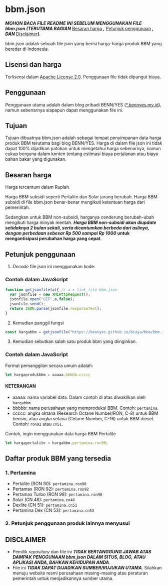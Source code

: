 # bbm.json

**_MOHON BACA FILE README INI SEBELUM MENGGUNAKAN FILE bbm.json (TERUTAMA BAGIAN_** [Besaran harga](#besaran-harga) **_,_** [Petunjuk penggunaan](#petunjuk-penggunaan) **_, DAN_** [Disclaimer](#disclaimer)**_)_**.

bbm.json adalah sebuah file json yang berisi harga-harga produk BBM yang beredar di Indonesia.

## Lisensi dan harga
Terlisensi dalam [Apache License 2.0](https://github.com/bennyes/bennyes.github.io/blob/main/LICENSE). Penggunaan file tidak dipungut biaya.

## Penggunaan

Penggunaan utama adalah dalam blog pribadi BENN/YES ([\*.bennyes.my.id](https://www.bennyes.my.id)), namun sebenarnya siapapun dapat menggunakan file ini.

## Tujuan

Tujuan dibuatnya bbm.json adalah sebagai tempat penyimpanan data harga produk BBM terutama bagi blog BENN/YES. Harga di dalam file json ini tidak dapat 100% dijadikan patokan untuk mengetahui harga sebenarnya, namun cukup berguna dalam konten tentang estimasi biaya perjalanan atau biaya bahan bakar yang digunakan.

## Besaran harga

Harga tercantum dalam Rupiah.

Harga BBM subsidi seperti Pertalite dan Solar jarang berubah. Harga BBM subsidi di file bbm.json benar-benar mengikuti ketentuan harga dari pemerintah.

Sedangkan untuk BBM non-subsidi, harganya cenderung berubah-ubah mengikuti harga minyak mentah. **_Harga BBM non-subsidi akan diupdate setidaknya 2 bulan sekali, serta dicantumkan berbeda dari aslinya, dengan perbedaan sebesar Rp 500 sampai Rp 1000_ untuk mengantisipasi perubahan harga yang cepat**.

## Petunjuk penggunaan

1. *Decode* file json ini menggunakan kode:

### Contoh dalam JavaScript
```javascript
function getjsonfile(a){ // a = link file bbm.json
  var jsonfile = new XMLHttpRequest();
  jsonfile.open("GET",a,false);
  jsonfile.send();
  return JSON.parse(jsonfile.responseText);
}
```

2. Kemudian panggil fungsi

```javascript
const hargabbm = getjsonfile("https://bennyes.github.io/biaya/bbm/bbm.json");
```

3. Kemudian sebutkan salah satu produk bbm yang diinginkan.

### Contoh dalam JavaScript

Format pemanggilan secara umum adalah:

```javascript
let hargaprodukbbm = aaaaa.bbbbb.ccccc
```
#### KETERANGAN
- aaaaa: nama variabel data. Dalam contoh di atas diwakilkan oleh ```hargabbm```
- bbbbb: nama perusahaan yang memproduksi BBM. Contoh: ```pertamina```.
- ccccc: angka oktana (Research Octane Number/RON, C-8) untuk BBM bensin, atau angka setana (Cetane Number, C-16) untuk BBM diesel. Contoh: ```ron92``` atau ```cn51```.


Contoh, ingin menggunakan data harga BBM Pertalite

```javascript
let hargapertalite = hargabbm.pertamina.ron90;
```

## Daftar produk BBM yang tersedia
### 1. Pertamina
- Pertalite (RON 90): ```pertamina.ron90```
- Pertamax (RON 92): ```pertamina.ron92```
- Pertamax Turbo (RON 98): ```pertamina.ron98```
- Solar (CN 48): ```pertamina.cn48```
- Dexlite (CN 51): ```pertamina.cn51```
- Pertamina Dex (CN 53): ```pertamina.cn53```

### 2. Petunjuk penggunaan produk lainnya menyusul

## DISCLAIMER

- Pemilik *repository* dan file ini **_TIDAK BERTANGGUNG JAWAB ATAS DAMPAK PENGGUNAAN bbm.json DALAM SITUS, BLOG, ATAU APLIKASI ANDA, BAHKAN KEHIDUPAN ANDA_**.
- File ini **_TIDAK DAPAT DIJADIKAN SUMBER/RUJUKAN UTAMA_**. Silahkan menuju website resmi perusahaan masing-masing atau peraturan pemerintah untuk menjadikannya sumber utama.
